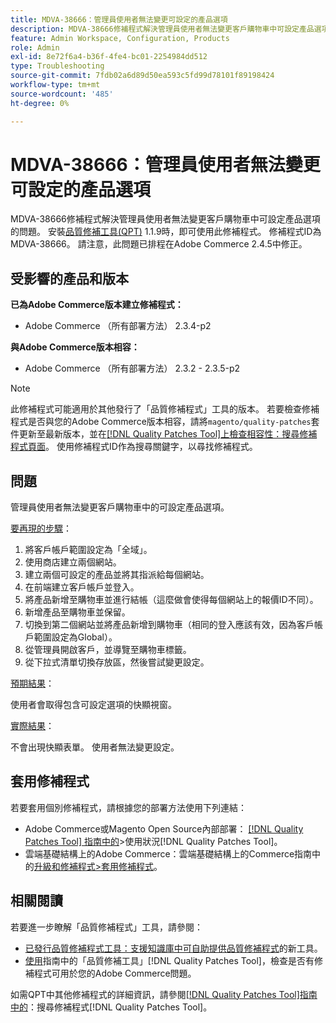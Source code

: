 ```yaml
---
title: MDVA-38666：管理員使用者無法變更可設定的產品選項
description: MDVA-38666修補程式解決管理員使用者無法變更客戶購物車中可設定產品選項的問題。 安裝[Quality Patches Tool (QPT)](https://experienceleague.adobe.com/en/docs/commerce-operations/tools/quality-patches-tool/quality-patches-tool-to-self-serve-quality-patches) 1.1.9後，即可使用此修補程式。 修補程式ID為MDVA-38666。 請注意，此問題已排程在Adobe Commerce 2.4.5中修正。
feature: Admin Workspace, Configuration, Products
role: Admin
exl-id: 8e72f6a4-b36f-4fe4-bc01-2254984dd512
type: Troubleshooting
source-git-commit: 7fdb02a6d89d50ea593c5fd99d78101f89198424
workflow-type: tm+mt
source-wordcount: '485'
ht-degree: 0%

---
```


# MDVA-38666：管理員使用者無法變更可設定的產品選項

MDVA-38666修補程式解決管理員使用者無法變更客戶購物車中可設定產品選項的問題。 安裝[品質修補工具(QPT)](https://experienceleague.adobe.com/en/docs/commerce-operations/tools/quality-patches-tool/quality-patches-tool-to-self-serve-quality-patches) 1.1.9時，即可使用此修補程式。 修補程式ID為MDVA-38666。 請注意，此問題已排程在Adobe Commerce 2.4.5中修正。

## 受影響的產品和版本

**已為Adobe Commerce版本建立修補程式：**

* Adobe Commerce （所有部署方法） 2.3.4-p2

**與Adobe Commerce版本相容：**

* Adobe Commerce （所有部署方法） 2.3.2 - 2.3.5-p2

>[!NOTE]
>
>此修補程式可能適用於其他發行了「品質修補程式」工具的版本。 若要檢查修補程式是否與您的Adobe Commerce版本相容，請將`magento/quality-patches`套件更新至最新版本，並在[[!DNL Quality Patches Tool]上檢查相容性：搜尋修補程式頁面](https://experienceleague.adobe.com/en/docs/commerce-operations/tools/quality-patches-tool/quality-patches-tool-to-self-serve-quality-patches)。 使用修補程式ID作為搜尋關鍵字，以尋找修補程式。

## 問題

管理員使用者無法變更客戶購物車中的可設定產品選項。

<u>要再現的步驟</u>：

1. 將客戶帳戶範圍設定為「全域」。
1. 使用商店建立兩個網站。
1. 建立兩個可設定的產品並將其指派給每個網站。
1. 在前端建立客戶帳戶並登入。
1. 將產品新增至購物車並進行結帳（這麼做會使得每個網站上的報價ID不同）。
1. 新增產品至購物車並保留。
1. 切換到第二個網站並將產品新增到購物車（相同的登入應該有效，因為客戶帳戶範圍設定為Global）。
1. 從管理員開啟客戶，並導覽至購物車標籤。
1. 從下拉式清單切換存放區，然後嘗試變更設定。

<u>預期結果</u>：

使用者會取得包含可設定選項的快顯視窗。

<u>實際結果</u>：

不會出現快顯表單。 使用者無法變更設定。

## 套用修補程式

若要套用個別修補程式，請根據您的部署方法使用下列連結：

* Adobe Commerce或Magento Open Source內部部署： [[!DNL Quality Patches Tool] 指南中的](/help/tools/quality-patches-tool/usage.md)>使用狀況[!DNL Quality Patches Tool]。
* 雲端基礎結構上的Adobe Commerce：雲端基礎結構上的Commerce指南中的[升級和修補程式>套用修補程式](https://experienceleague.adobe.com/docs/commerce-cloud-service/user-guide/develop/upgrade/apply-patches.html)。

## 相關閱讀

若要進一步瞭解「品質修補程式」工具，請參閱：

* [已發行品質修補程式工具：支援知識庫中可自助提供品質修補程式](https://experienceleague.adobe.com/en/docs/commerce-operations/tools/quality-patches-tool/quality-patches-tool-to-self-serve-quality-patches)的新工具。
* [使用](/help/tools/quality-patches-tool/patches-available-in-qpt/check-patch-for-magento-issue-with-magento-quality-patches.md)指南中的「品質修補工具」[!DNL Quality Patches Tool]，檢查是否有修補程式可用於您的Adobe Commerce問題。

如需QPT中其他修補程式的詳細資訊，請參閱[[!DNL Quality Patches Tool]指南中的](https://experienceleague.adobe.com/tools/commerce-quality-patches/index.html)：搜尋修補程式[!DNL Quality Patches Tool]。
